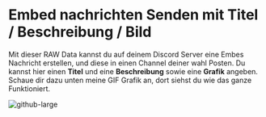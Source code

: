 # Embed nachrichten Senden mit Titel / Beschreibung / Bild
Mit dieser RAW Data kannst du auf deinem Discord Server eine Embes Nachricht erstellen, und diese in einen Channel deiner wahl Posten.
Du kannst hier einen **Titel** und eine **Beschreibung** sowie eine **Grafik** angeben. Schaue dir dazu unten meine GIF Grafik an, dort siehst du wie das ganze Funktioniert.

![github-large](https://i.imgur.com/S9AL1qO.gif)
